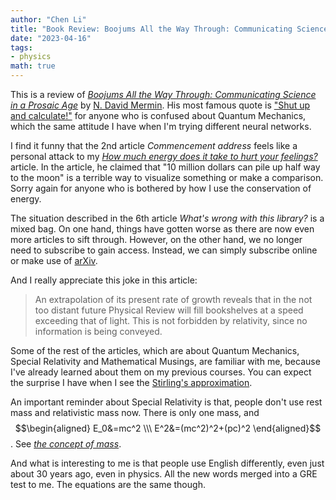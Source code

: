 ```yaml
---
author: "Chen Li"
title: "Book Review: Boojums All the Way Through: Communicating Science in a Prosaic Age"
date: "2023-04-16"
tags: 
- physics
math: true
---
```


This is a review of [_Boojums All the Way Through: Communicating Science in a Prosaic Age_](http://www.cambridge.org/catalogue/catalogue.asp?isbn=0521388805) by [N. David Mermin](https://mermin.lassp.cornell.edu/). His most famous quote is ["Shut up and calculate!"](https://physicstoday.scitation.org/doi/10.1063/1.1768652) for anyone who is confused about Quantum Mechanics, which the same attitude I have when I'm trying different neural networks.

I find it funny that the 2nd article _Commencement address_ feels like a personal attack to my [_How much energy does it take to hurt your feelings?_](https://chenlinear.github.io/posts/20230314-how-much-energy-does-it-take-to-hurt-your-feelings/) article. In the article, he claimed that "10 million dollars can pile up half way to the moon" is a terrible way to visualize something or make a comparison. Sorry again for anyone who is bothered by how I use the conservation of energy.

The situation described in the 6th article _What's wrong with this library?_ is a mixed bag. On one hand, things have gotten worse as there are now even more articles to sift through. However, on the other hand, we no longer need to subscribe to gain access. Instead, we can simply subscribe online or make use of [arXiv](https://arxiv.org/).

And I really appreciate this joke in this article:

>An extrapolation of its present rate of growth reveals that in the not too distant future Physical Review will fill bookshelves at a speed exceeding that of light. This is not forbidden by relativity, since no information is being conveyed.

Some of the rest of the articles, which are about Quantum Mechanics, Special Relativity and Mathematical Musings, are familiar with me, because I've already learned about them on my previous courses. You can expect the surprise I have when I see the [Stirling's approximation](https://en.wikipedia.org/wiki/Stirling%27s_approximation).

An important reminder about Special Relativity is that, people don't use rest mass and relativistic mass now. There is only one mass, and $$\begin{aligned} E_0&=mc^2 \\\ E^2&=(mc^2)^2+(pc)^2 \end{aligned}$$. See [_the concept of mass_](https://www.youtube.com/watch?v=6HlCfwEduqA).

And what is interesting to me is that people use English differently, even just about 30 years ago, even in physics. All the new words merged into a GRE test to me. The equations are the same though.
